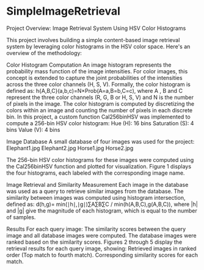 # SimpleImageRetrieval

Project Overview: Image Retrieval System Using HSV Color Histograms

This project involves building a simple content-based image retrieval system by leveraging color histograms in the HSV color space. Here's an overview of the methodology:

Color Histogram Computation
An image histogram represents the probability mass function of the image intensities. For color images, this concept is extended to capture the joint probabilities of the intensities across the three color channels (H, S, V). Formally, the color histogram is defined as: h{A,B,C}(a,b,c)=N×Prob(A=a,B=b,C=c), where A , B and C represent the three color channels (R, G, B or H, S, V) and N is the number of pixels in the image.
The color histogram is computed by discretizing the colors within an image and counting the number of pixels in each discrete bin. In this project, a custom function Cal256binHSV was implemented to compute a 256-bin HSV color histogram:
Hue (H): 16 bins
Saturation (S): 4 bins
Value (V): 4 bins

Image Database
A small database of four images was used for the project:
Elephant1.jpg
Elephant2.jpg
Horse1.jpg
Horse2.jpg

The 256-bin HSV color histograms for these images were computed using the Cal256binHSV function and plotted for visualization. Figure 1 displays the four histograms, each labeled with the corresponding image name.

Image Retrieval and Similarity Measurement
Each image in the database was used as a query to retrieve similar images from the database. The similarity between images was computed using histogram intersection, defined as: d(h,g)= min(∣h∣,∣g∣)∑A∑B∑C / min(h(A,B,C),g(A,B,C)), where |h| and |g| give the magnitude of each histogram, which is equal to the number of samples.

Results
For each query image:
The similarity scores between the query image and all database images were computed.
The database images were ranked based on the similarity scores.
Figures 2 through 5 display the retrieval results for each query image, showing:
Retrieved images in ranked order (Top match to fourth match).
Corresponding similarity scores for each match.



